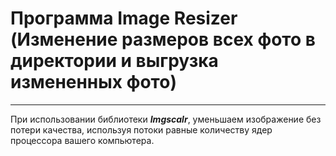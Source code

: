 # Программа Image Resizer (Изменение размеров всех фото в директории и выгрузка измененных фото)
___
При использовании библиотеки ***Imgscalr***, уменьшаем изображение без потери качества, используя потоки равные количеству ядер процессора вашего компьютера.
